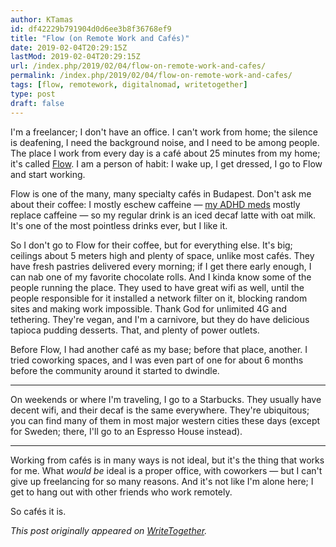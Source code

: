```yaml
---
author: KTamas
id: df42229b791904d0d6ee3b8f36768ef9
title: "Flow (on Remote Work and Cafés)"
date: 2019-02-04T20:29:15Z
lastMod: 2019-02-04T20:29:15Z
url: /index.php/2019/02/04/flow-on-remote-work-and-cafes/
permalink: /index.php/2019/02/04/flow-on-remote-work-and-cafes/
tags: [flow, remotework, digitalnomad, writetogether]
type: post
draft: false
---
```

I'm a freelancer; I don't have an office. I can't work from home; the silence is deafening, I need the background noise, and I need to be among people. The place I work from every day is a café about 25 minutes from my home; it's called [Flow](https://www.facebook.com/flowcoffeeandbistro/). I am a person of habit: I wake up, I get dressed, I go to Flow and start working.

Flow is one of the many, many specialty cafés in Budapest. Don't ask me about their coffee: I mostly eschew caffeine — [my ADHD meds](https://blog.ktamas.com/index.php/2019/02/02/re-take-your-pills-my-story-of-adhd/) mostly replace caffeine — so my regular drink is an iced decaf latte with oat milk. It's one of the most pointless drinks ever, but I like it.

So I don't go to Flow for their coffee, but for everything else. It's big; ceilings about 5 meters high and plenty of space, unlike most cafés. They have fresh pastries delivered every morning; if I get there early enough, I can nab one of my favorite chocolate rolls. And I kinda know some of the people running the place. They used to have great wifi as well, until the people responsible for it installed a network filter on it, blocking random sites and making work impossible. Thank God for unlimited 4G and tethering. They're vegan, and I'm a carnivore, but they do have delicious tapioca pudding desserts. That, and plenty of power outlets.

Before Flow, I had another café as my base; before that place, another. I tried coworking spaces, and I was even part of one for about 6 months before the community around it started to dwindle.

---

On weekends or where I'm traveling, I go to a Starbucks. They usually have decent wifi, and their decaf is the same everywhere. They're ubiquitous; you can find many of them in most major western cities these days (except for Sweden; there, I'll go to an Espresso House instead).

---

Working from cafés is in many ways is not ideal, but it's the thing that works for me. What *would be* ideal is a proper office, with coworkers — but I can't give up freelancing for so many reasons. And it's not like I'm alone here; I get to hang out with other friends who work remotely.

So cafés it is.

*This post originally appeared on [WriteTogether](https://writetogether.space/posts/5/flow-on-remote-work-and-cafes).*

